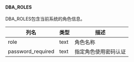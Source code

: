 #### DBA_ROLES

DBA_ROLES包含当前系统的角色信息。

| 列名              | 类型 | 描述                 |
| ----------------- | ---- | -------------------- |
| role              | text | 角色名称             |
| password_required | text | 指定角色使用密码认证 |
